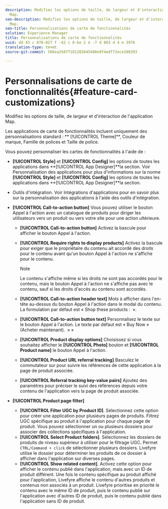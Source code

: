 ```yaml
---
description: Modifiez les options de taille, de largeur et d'interaction de l'application
  Map.
seo-description: Modifiez les options de taille, de largeur et d'interaction de l'application
  Map.
seo-title: Personnalisations de carte de fonctionnalités
solution: Experience Manager
title: Personnalisations de carte de fonctionnalités
uuid: dd 43 c 076-027 f -42 c 8-be 2 e -7 d 863 d 4 e 3976
translation-type: tm+mt
source-git-commit: 566ea2587f101202045488e9f4edf73ece100293

---
```



# Personnalisations de carte de fonctionnalités{#feature-card-customizations}

Modifiez les options de taille, de largeur et d'interaction de l'application Map.

<!-- 
r_feature_card_customization.dita
 -->

Les applications de carte de fonctionnalités incluent uniquement des personnalisations standard : ** [!UICONTROL Theme]**, Couleur de marque, Famille de polices et Taille de police.

Vous pouvez personnaliser les cartes de fonctionnalités à l'aide de :

* **[!UICONTROL Style]** et **[!UICONTROL Config]** les options de toutes les applications dans **[!UICONTROL App Designer]**la section. Voir Personnalisation des applications pour plus d'informations sur la norme **[!UICONTROL Style]** et **[!UICONTROL Config]** les options de toutes les applications dans **[!UICONTROL App Designer]**la section.

* Outils d'intégration. Voir Intégrations d'applications pour en savoir plus sur la personnalisation des applications à l'aide des outils d'intégration.
* **[!UICONTROL Call-to-action button]** Vous pouvez utiliser le bouton Appel à l'action avec un catalogue de produits pour diriger les utilisateurs vers un produit ou vers votre site pour une action ultérieure.

   * **[!UICONTROL Call-to-action button]** Activez la bascule pour afficher le bouton Appel à l'action.
   * **[!UICONTROL Require rights to display products]** Activez la bascule pour exiger que le propriétaire du contenu ait accordé des droits pour le contenu avant qu'un bouton Appel à l'action ne s'affiche pour le contenu.

      >[!NOTE]
      >
      >Le contenu s'affiche même si les droits ne sont pas accordés pour le contenu, mais le bouton Appel à l'action ne s'affiche pas avec le contenu, sauf si les droits d'accès au contenu sont accordés.

   * **[!UICONTROL Call-to-action header text]** Mots à afficher dans l'en-tête au-dessus du bouton Appel à l'action dans le modal du contenu. La formulation par défaut est « Shop these products :  ».
   * **[!UICONTROL Call-to-action button text]** Personnalisez le texte sur le bouton Appel à l'action. Le texte par défaut est « Buy Now » (Acheter maintenant).  » »
   * **[!UICONTROL Product display options]** Choisissez si vous souhaitez afficher le **[!UICONTROL Photo]** bouton et **[!UICONTROL Product name]** le bouton Appel à l'action.
   * **[!UICONTROL Product URL referral tracking]** Basculez le commutateur sur pour suivre les références de cette application à la page de produit associée.
   * **[!UICONTROL Referral tracking key-value pairs]** Ajoutez des paramètres pour préciser le suivi des références depuis votre contenu de l'application vers la page de produit associée.

* **[!UICONTROL Product page filter]**

   * **[!UICONTROL Filter UGC by Product ID]**. Sélectionnez cette option pour créer une application pour plusieurs pages de produits. Filtrez UGC spécifique au produit à l'application pour chaque page de produit. Vous pouvez sélectionner un ou plusieurs dossiers pour associer des collections spécifiques à l'application.
   * **[!UICONTROL Select Product folders]**. Sélectionnez les dossiers de produits de niveau supérieur à utiliser pour le filtrage UGC. Permet `CTRL/Command + click` de sélectionner plusieurs dossiers. Livefyre utilise le dossier pour déterminer les produits de ce dossier à afficher dans l'application sur diverses pages.
   * **[!UICONTROL Show related content]**. Activez cette option pour afficher le contenu publié dans l'application, mais avec un ID de produit différent. Une fois le contenu spécifique au produit affiché pour l'application, Livefyre affiche le contenu d'autres produits et contenus non associés à un produit. Livefyre prioritise en priorité le contenu avec le même ID de produit, puis le contenu publié sur l'application avec d'autres ID de produit, puis le contenu publié dans l'application sans ID de produit.

